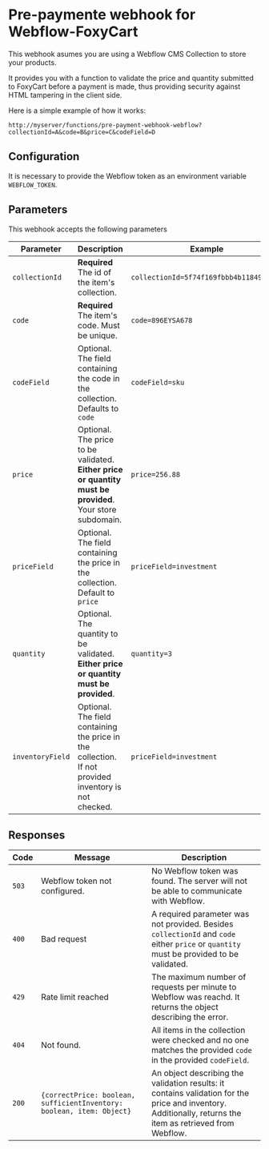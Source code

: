 # Pre-paymente webhook for Webflow-FoxyCart 

This webhook asumes you are using a Webflow CMS Collection to store your products.

It provides you with a function to validate the price and quantity submitted to FoxyCart before a payment is made, thus providing security against HTML tampering in the client side.

Here is a simple example of how it works:

```
http://myserver/functions/pre-payment-webhook-webflow?collectionId=A&code=B&price=C&codeField=D
```

## Configuration

It is necessary to provide the Webflow token as an environment variable `WEBFLOW_TOKEN`.

## Parameters

This webhook accepts the following parameters


| Parameter                  | Description                                                                                               | Example                                |
| ------------------------ | ----------------------------------------------------------------------------------------------------------- | -------------------------------------- |
| `collectionId`           | **Required** The id of the item's collection.                                                               | `collectionId=5f74f169fbbb4b118497207a`|
| `code`                   | **Required** The item's code. Must be unique.                                                               | `code=896EYSA678`                      |
| `codeField`              | Optional. The field containing the code in the collection. Defaults to `code`                               | `codeField=sku`                        |
| `price`                  | Optional. The price to be validated. **Either price or quantity must be provided**. Your store subdomain.   | `price=256.88`                         |
| `priceField`             | Optional. The field containing the price in the collection. Default to `price`                              | `priceField=investment`                |
| `quantity`               | Optional. The quantity to be validated. **Either price or quantity must be provided**.                      | `quantity=3`                           |
| `inventoryField`         | Optional. The field containing the price in the collection. If not provided inventory is not checked.       | `priceField=investment`                |

## Responses


| Code   | Message                        | Description                                                                                                                             |
| ------ | ------------------------------ | --------------------------------------------------------------------------------------------------------------------------------------- |
| `503`  | Webflow token not configured.  | No Webflow token was found. The server will not be able to communicate with Webflow.                                                    |
| `400`  | Bad request                    | A required parameter was not provided. Besides `collectionId` and `code` either `price` or `quantity` must be provided to be validated. |
| `429`  | Rate limit reached             | The maximum number of requests per minute to Webflow was reachd. It returns the object describing the error.                            |
| `404`  | Not found.                     | All items in the collection were checked and no one matches the provided `code` in the provided `codeField`.                            |
| `200`  | `{correctPrice: boolean, sufficientInventory: boolean, item: Object}`| An object describing the validation results: it contains validation for the price and inventory. Additionally, returns the item as retrieved from Webflow. |


